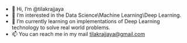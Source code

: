 - 👋 Hi, I’m @tilakrajjaya
- 👀 I’m interested in the Data Science\Machine Learning\Deep Learning.
- 🌱 I’m currently learning on implementations of Deep Learning technology to solve real world problems.
- 📫 You can reach me in my mail tilakrajjaya@gmail.com

<!---
tilakrajjaya/tilakrajjaya is a ✨ special ✨ repository because its `README.md` (this file) appears on your GitHub profile.
You can click the Preview link to take a look at your changes.
--->
